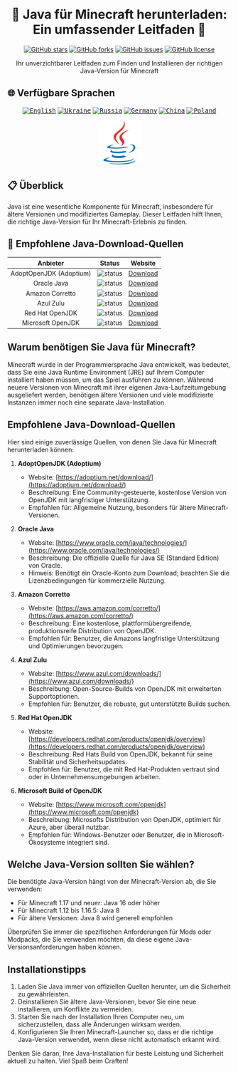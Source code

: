 <div align="center">

# 🌟 Java für Minecraft herunterladen: Ein umfassender Leitfaden 🌟

[![GitHub stars](https://img.shields.io/github/stars/baneronetwo/Java-On-Minecraft?style=social)](https://github.com/baneronetwo/Java-On-Minecraft/stargazers)
[![GitHub forks](https://img.shields.io/github/forks/baneronetwo/Java-On-Minecraft?style=social)](https://github.com/baneronetwo/Java-On-Minecraft/network/members)
[![GitHub issues](https://img.shields.io/github/issues/baneronetwo/Java-On-Minecraft)](https://github.com/baneronetwo/Java-On-Minecraft/issues)
[![GitHub license](https://img.shields.io/github/license/baneronetwo/Java-On-Minecraft)](https://github.com/baneronetwo/Java-On-Minecraft/blob/main/LICENSE)

<p>Ihr unverzichtbarer Leitfaden zum Finden und Installieren der richtigen Java-Version für Minecraft</p>

</div>

## 🌐 Verfügbare Sprachen

<div align="center">

<kbd>[<img title="English" alt="English" src="https://upload.wikimedia.org/wikipedia/commons/thumb/a/a5/Flag_of_the_United_Kingdom_%281-2%29.svg/1200px-Flag_of_the_United_Kingdom_%281-2%29.svg.png" width="22">](../README.md)</kbd>
<kbd>[<img title="Ukraine" alt="Ukraine" src="https://upload.wikimedia.org/wikipedia/commons/thumb/4/49/Flag_of_Ukraine.svg/1280px-Flag_of_Ukraine.svg.png" width="22">](README.ua.md)</kbd>
<kbd>[<img title="Russia" alt="Russia" src="https://upload.wikimedia.org/wikipedia/commons/thumb/f/f3/Flag_of_Russia.svg/1280px-Flag_of_Russia.svg.png" width="22">](README.ru.md)</kbd>
<kbd>[<img title="Germany" alt="Germany" src="https://upload.wikimedia.org/wikipedia/en/thumb/b/ba/Flag_of_Germany.svg/640px-Flag_of_Germany.svg.png" width="22">](README.de.md)</kbd>
<kbd>[<img title="China" alt="China" src="https://upload.wikimedia.org/wikipedia/commons/thumb/f/fa/Flag_of_the_People%27s_Republic_of_China.svg/800px-Flag_of_the_People%27s_Republic_of_China.svg.png" width="22">](README.zh.md)</kbd>
<kbd>[<img title="Poland" alt="Poland" src="https://upload.wikimedia.org/wikipedia/en/1/12/Flag_of_Poland.svg" width="22">](README.pl.md)</kbd>

</div>

<div align="center">
<img src="https://raw.githubusercontent.com/devicons/devicon/master/icons/java/java-original.svg" alt="java" width="100" height="100"/>
</div>

## 📋 Überblick

Java ist eine wesentliche Komponente für Minecraft, insbesondere für ältere Versionen und modifiziertes Gameplay. Dieser Leitfaden hilft Ihnen, die richtige Java-Version für Ihr Minecraft-Erlebnis zu finden.

## 🚀 Empfohlene Java-Download-Quellen

<div align="center">

| Anbieter | Status | Website |
|:--------:|:------:|:-------:|
| AdoptOpenJDK (Adoptium) | ![status](https://img.shields.io/badge/status-Available-brightgreen) | [Download](https://adoptium.net/) |
| Oracle Java | ![status](https://img.shields.io/badge/status-Available-brightgreen) | [Download](https://www.oracle.com/java/technologies/downloads/) |
| Amazon Corretto | ![status](https://img.shields.io/badge/status-Available-brightgreen) | [Download](https://aws.amazon.com/corretto/) |
| Azul Zulu | ![status](https://img.shields.io/badge/status-Available-brightgreen) | [Download](https://www.azul.com/downloads/?package=jdk) |
| Red Hat OpenJDK | ![status](https://img.shields.io/badge/status-Available-brightgreen) | [Download](https://developers.redhat.com/products/openjdk/download) |
| Microsoft OpenJDK | ![status](https://img.shields.io/badge/status-Available-brightgreen) | [Download](https://www.microsoft.com/openjdk) |

</div>

## Warum benötigen Sie Java für Minecraft?

Minecraft wurde in der Programmiersprache Java entwickelt, was bedeutet, dass Sie eine Java Runtime Environment (JRE) auf Ihrem Computer installiert haben müssen, um das Spiel ausführen zu können. Während neuere Versionen von Minecraft mit ihrer eigenen Java-Laufzeitumgebung ausgeliefert werden, benötigen ältere Versionen und viele modifizierte Instanzen immer noch eine separate Java-Installation.

## Empfohlene Java-Download-Quellen

Hier sind einige zuverlässige Quellen, von denen Sie Java für Minecraft herunterladen können:

1. **AdoptOpenJDK (Adoptium)**
   - Website: [https://adoptium.net/download/](https://adoptium.net/download/)
   - Beschreibung: Eine Community-gesteuerte, kostenlose Version von OpenJDK mit langfristiger Unterstützung.
   - Empfohlen für: Allgemeine Nutzung, besonders für ältere Minecraft-Versionen.

2. **Oracle Java**
   - Website: [https://www.oracle.com/java/technologies/](https://www.oracle.com/java/technologies/)
   - Beschreibung: Die offizielle Quelle für Java SE (Standard Edition) von Oracle.
   - Hinweis: Benötigt ein Oracle-Konto zum Download; beachten Sie die Lizenzbedingungen für kommerzielle Nutzung.

3. **Amazon Corretto**
   - Website: [https://aws.amazon.com/corretto/](https://aws.amazon.com/corretto/)
   - Beschreibung: Eine kostenlose, plattformübergreifende, produktionsreife Distribution von OpenJDK.
   - Empfohlen für: Benutzer, die Amazons langfristige Unterstützung und Optimierungen bevorzugen.

4. **Azul Zulu**
   - Website: [https://www.azul.com/downloads/](https://www.azul.com/downloads/)
   - Beschreibung: Open-Source-Builds von OpenJDK mit erweiterten Supportoptionen.
   - Empfohlen für: Benutzer, die robuste, gut unterstützte Builds suchen.

5. **Red Hat OpenJDK**
   - Website: [https://developers.redhat.com/products/openjdk/overview](https://developers.redhat.com/products/openjdk/overview)
   - Beschreibung: Red Hats Build von OpenJDK, bekannt für seine Stabilität und Sicherheitsupdates.
   - Empfohlen für: Benutzer, die mit Red Hat-Produkten vertraut sind oder in Unternehmensumgebungen arbeiten.

6. **Microsoft Build of OpenJDK**
   - Website: [https://www.microsoft.com/openjdk](https://www.microsoft.com/openjdk)
   - Beschreibung: Microsofts Distribution von OpenJDK, optimiert für Azure, aber überall nutzbar.
   - Empfohlen für: Windows-Benutzer oder Benutzer, die in Microsoft-Ökosysteme integriert sind.

## Welche Java-Version sollten Sie wählen?

Die benötigte Java-Version hängt von der Minecraft-Version ab, die Sie verwenden:
- Für Minecraft 1.17 und neuer: Java 16 oder höher
- Für Minecraft 1.12 bis 1.16.5: Java 8
- Für ältere Versionen: Java 8 wird generell empfohlen

Überprüfen Sie immer die spezifischen Anforderungen für Mods oder Modpacks, die Sie verwenden möchten, da diese eigene Java-Versionsanforderungen haben können.

## Installationstipps

1. Laden Sie Java immer von offiziellen Quellen herunter, um die Sicherheit zu gewährleisten.
2. Deinstallieren Sie ältere Java-Versionen, bevor Sie eine neue installieren, um Konflikte zu vermeiden.
3. Starten Sie nach der Installation Ihren Computer neu, um sicherzustellen, dass alle Änderungen wirksam werden.
4. Konfigurieren Sie Ihren Minecraft-Launcher so, dass er die richtige Java-Version verwendet, wenn diese nicht automatisch erkannt wird.

Denken Sie daran, Ihre Java-Installation für beste Leistung und Sicherheit aktuell zu halten. Viel Spaß beim Craften!